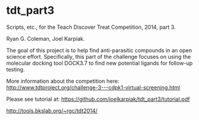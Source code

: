 tdt_part3
=========
Scripts, etc., for the Teach Discover Treat Competition, 2014, part 3.

Ryan G. Coleman, Joel Karpiak.

The goal of this project is to help find anti-parasitic compounds in an open science effort. Specifically, this part of the challenge focuses on using the molecular docking tool DOCK3.7 to find new potential ligands for follow-up testing.

More information about the competition here: http://www.tdtproject.org/challenge-3---cdpk1-virtual-screening.html

Please see tutorial at: https://github.com/joelkarpiak/tdt_part3/tutorial.pdf

http://tools.bkslab.org/~rgc/tdt2014/
